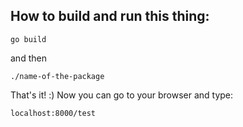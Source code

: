 ## How to build and run this thing: 
```
go build
```
and then 
```
./name-of-the-package
```
That's it! :) Now you can go to your browser and type:
```
localhost:8000/test
```

